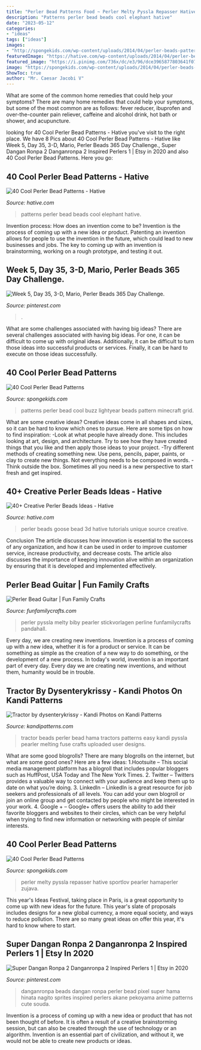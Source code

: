 ```yaml
---
title: "Perler Bead Patterns Food ~ Perler Melty Pyssla Repasser Hative Sportlov Pearler Hamaperler Zujava"
description: "Patterns perler bead beads cool elephant hative"
date: "2023-05-12"
categories:
- "ideas"
tags: ["ideas"]
images:
- "http://spongekids.com/wp-content/uploads/2014/04/perler-beads-patterns/8-buzz-lightyear-patterns.jpg"
featuredImage: "https://hative.com/wp-content/uploads/2014/04/perler-beads-patterns/20-elephant-beads-patterns.jpg"
featured_image: "https://i.pinimg.com/736x/dc/e3/96/dce3965877803641f07f1efeda12e2bd---day-challenge-mario-bros.jpg"
image: "https://spongekids.com/wp-content/uploads/2014/04/perler-beads-patterns/38-rocket-beads-patterns.gif"
ShowToc: true
author: "Mr. Caesar Jacobi V"
---
```



What are some of the common home remedies that could help your symptoms?
There are many home remedies that could help your symptoms, but some of the most common are as follows: fever reducer, ibuprofen and over-the-counter pain reliever, caffeine and alcohol drink, hot bath or shower, and acupuncture.

	

		
looking for 40 Cool Perler Bead Patterns - Hative you've visit to the right place. We have 8 Pics about 40 Cool Perler Bead Patterns - Hative like Week 5, Day 35, 3-D, Mario, Perler Beads 365 Day Challenge., Super Dangan Ronpa 2 Danganronpa 2 Inspired Perlers 1 | Etsy in 2020 and also 40 Cool Perler Bead Patterns. Here you go:
		
    
## 40 Cool Perler Bead Patterns - Hative

<img loading=lazy src="https://hative.com/wp-content/uploads/2014/04/perler-beads-patterns/20-elephant-beads-patterns.jpg" onerror="this.onerror=null;this.src='https://tse1.mm.bing.net/th?id=OIP.0DfAV9edR1tiHzMmvPZh-wHaHa&amp;pid=15.1';" alt="40 Cool Perler Bead Patterns - Hative">

_Source: hative.com_

>patterns perler bead beads cool elephant hative. 

	

Invention process: How does an invention come to be?
Invention is the process of coming up with a new idea or product. Patenting an invention allows for people to use the invention in the future, which could lead to new businesses and jobs. The key to coming up with an invention is brainstorming, working on a rough prototype, and testing it out.

    
## Week 5, Day 35, 3-D, Mario, Perler Beads 365 Day Challenge.

<img loading=lazy src="https://i.pinimg.com/736x/dc/e3/96/dce3965877803641f07f1efeda12e2bd---day-challenge-mario-bros.jpg" onerror="this.onerror=null;this.src='https://tse4.mm.bing.net/th?id=OIP.eiwpsVL7lS7Jpd9fjVr5GQHaKq&amp;pid=15.1';" alt="Week 5, Day 35, 3-D, Mario, Perler Beads 365 Day Challenge.">

_Source: pinterest.com_

>. 

	

What are some challenges associated with having big ideas?
There are several challenges associated with having big ideas. For one, it can be difficult to come up with original ideas. Additionally, it can be difficult to turn those ideas into successful products or services. Finally, it can be hard to execute on those ideas successfully.

    
## 40 Cool Perler Bead Patterns

<img loading=lazy src="http://spongekids.com/wp-content/uploads/2014/04/perler-beads-patterns/8-buzz-lightyear-patterns.jpg" onerror="this.onerror=null;this.src='https://tse1.mm.bing.net/th?id=OIP.knV_INF-giuskFnzqRCpjgHaLt&amp;pid=15.1';" alt="40 Cool Perler Bead Patterns">

_Source: spongekids.com_

>patterns perler bead cool buzz lightyear beads pattern minecraft grid. 

	

What are some creative ideas?
Creative ideas come in all shapes and sizes, so it can be hard to know which ones to pursue. Here are some tips on how to find inspiration: 
-Look at what people have already done. This includes looking at art, design, and architecture. Try to see how they have created things that you like and then apply those ideas to your project. 
-Try different methods of creating something new. Use pens, pencils, paper, paints, or clay to create new things. Not everything needs to be composed in words. 
-Think outside the box. Sometimes all you need is a new perspective to start fresh and get inspired.

    
## 40+ Creative Perler Beads Ideas - Hative

<img loading=lazy src="https://hative.com/wp-content/uploads/2014/04/perler-beads-ideas/32-goose-perler-beads.jpg" onerror="this.onerror=null;this.src='https://tse3.mm.bing.net/th?id=OIP.CowPgHjfqBab30zT2JQM6gHaJ4&amp;pid=15.1';" alt="40+ Creative Perler Beads Ideas - Hative">

_Source: hative.com_

>perler beads goose bead 3d hative tutorials unique source creative. 

	

Conclusion
The article discusses how innovation is essential to the success of any organization, and how it can be used in order to improve customer service, increase productivity, and decrease costs. The article also discusses the importance of keeping innovation alive within an organization by ensuring that it is developed and implemented effectively.

    
## Perler Bead Guitar | Fun Family Crafts

<img loading=lazy src="https://funfamilycrafts.com/wp-content/uploads/2014/11/How-to-Make-Your-Own-Cool-Perler-Bead-Guitar-Pattern-for-Home-Decor6.jpg" onerror="this.onerror=null;this.src='https://tse3.mm.bing.net/th?id=OIP.0BgB8f8Izi5scfowHmSqlgHaHa&amp;pid=15.1';" alt="Perler Bead Guitar | Fun Family Crafts">

_Source: funfamilycrafts.com_

>perler pyssla melty biby pearler stickvorlagen perline funfamilycrafts pandahall. 

	

Every day, we are creating new inventions.
Invention is a process of coming up with a new idea, whether it is for a product or service. It can be something as simple as the creation of a new way to do something, or the development of a new process. In today's world, invention is an important part of every day. Every day we are creating new inventions, and without them, humanity would be in trouble.

    
## Tractor By Dysenterykrissy - Kandi Photos On Kandi Patterns

<img loading=lazy src="https://s3.amazonaws.com/kandipatternsupload/kandi_photos/feb13/2102013707233022.jpg" onerror="this.onerror=null;this.src='https://tse1.mm.bing.net/th?id=OIP.CZ7ztVlJO-3Q9SxNS7BixQEgDY&amp;pid=15.1';" alt="Tractor by dysenterykrissy - Kandi Photos on Kandi Patterns">

_Source: kandipatterns.com_

>tractor beads perler bead hama tractors patterns easy kandi pyssla pearler melting fuse crafts uploaded user designs. 

	

What are some good blogrolls?
There are many blogrolls on the internet, but what are some good ones? Here are a few ideas: 1.Hootsuite – This social media management platform has a blogroll that includes popular bloggers such as HuffPost, USA Today and The New York Times. 
2. Twitter – Twitters provides a valuable way to connect with your audience and keep them up to date on what you’re doing. 
3. LinkedIn – LinkedIn is a great resource for job seekers and professionals of all levels. You can add your own blogroll or join an online group and get contacted by people who might be interested in your work. 
4. Google + – Google+ offers users the ability to add their favorite bloggers and websites to their circles, which can be very helpful when trying to find new information or networking with people of similar interests.

    
## 40 Cool Perler Bead Patterns

<img loading=lazy src="https://spongekids.com/wp-content/uploads/2014/04/perler-beads-patterns/38-rocket-beads-patterns.gif" onerror="this.onerror=null;this.src='https://tse2.mm.bing.net/th?id=OIP.D33tAlwlbEdxptgm7WqpLgHaG8&amp;pid=15.1';" alt="40 Cool Perler Bead Patterns">

_Source: spongekids.com_

>perler melty pyssla repasser hative sportlov pearler hamaperler zujava. 

	

This year's Ideas Festival, taking place in Paris, is a great opportunity to come up with new ideas for the future. This year's slate of proposals includes designs for a new global currency, a more equal society, and ways to reduce pollution. There are so many great ideas on offer this year, it's hard to know where to start.

    
## Super Dangan Ronpa 2 Danganronpa 2 Inspired Perlers 1 | Etsy In 2020

<img loading=lazy src="https://i.pinimg.com/736x/c2/d9/3f/c2d93ff74e069c96fa7a42932e7bd1d6--nice-things-random-things.jpg" onerror="this.onerror=null;this.src='https://tse2.mm.bing.net/th?id=OIP.-CWzPFC_MpT4lz7bcg7ScQHaMJ&amp;pid=15.1';" alt="Super Dangan Ronpa 2 Danganronpa 2 Inspired Perlers 1 | Etsy in 2020">

_Source: pinterest.com_

>danganronpa beads dangan ronpa perler bead pixel super hama hinata nagito sprites inspired perlers akane pekoyama anime patterns cute souda. 

	

Invention is a process of coming up with a new idea or product that has not been thought of before. It is often a result of a creative brainstorming session, but can also be created through the use of technology or an algorithm. Invention is an essential part of civilization, and without it, we would not be able to create new products or ideas.

